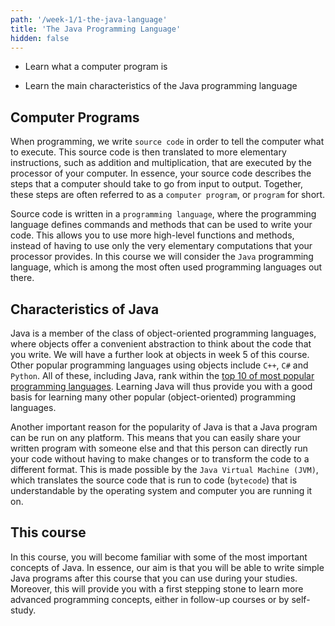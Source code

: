 ```yaml
---
path: '/week-1/1-the-java-language'
title: 'The Java Programming Language'
hidden: false
---
```


<text-box variant='learningObjectives' name='Learning Objectives'>

- Learn what a computer program is

- Learn the main characteristics of the Java programming language

</text-box>

## Computer Programs
When programming, we write `source code` in order to tell the computer what to execute.
This source code is then translated to more elementary instructions, such as addition and multiplication, that are executed by the processor of your computer.
In essence, your source code describes the steps that a computer should take to go from input to output.
Together, these steps are often referred to as a `computer program`, or `program` for short.

Source code is written in a `programming language`, where the programming language defines commands and methods that can be used to write your code.
This allows you to use more high-level functions and methods, instead of having to use only the very elementary computations that your processor provides.
In this course we will consider the `Java` programming language, which is among the most often used programming languages out there.

## Characteristics of Java
Java is a member of the class of object-oriented programming languages, where objects offer a convenient abstraction to think about the code that you write.
We will have a further look at objects in week 5 of this course.
Other popular programming languages using objects include `C++`, `C#` and `Python`.
All of these, including Java, rank within the [top 10 of most popular programming languages](https://octoverse.github.com/#top-languages).
Learning Java will thus provide you with a good basis for learning many other popular (object-oriented) programming languages.

Another important reason for the popularity of Java is that a Java program can be run on any platform.
This means that you can easily share your written program with someone else and that this person can directly run your code without having to make changes or to transform the code to a different format.
This is made possible by the `Java Virtual Machine (JVM)`, which translates the source code that is run to code (`bytecode`) that is understandable by the operating system and computer you are running it on.

## This course
In this course, you will become familiar with some of the most important concepts of Java.
In essence, our aim is that you will be able to write simple Java programs after this course that you can use during your studies.
Moreover, this will provide you with a first stepping stone to learn more advanced programming concepts, either in follow-up courses or by self-study.

